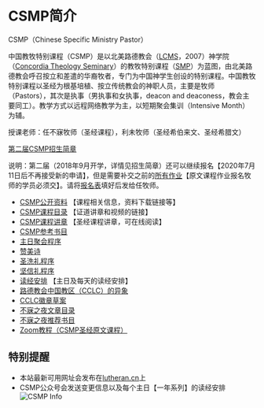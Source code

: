 # CSMP简介

CSMP（Chinese Specific Ministry Pastor）

中国教牧特别课程（CSMP）是以北美路德教会（[LCMS](https://www.lcms.org/)，2007）神学院（[Concordia Theology Seminary](https://www.ctsfw.edu/)）的教牧特别课程（[SMP](https://www.ctsfw.edu/future-students/smp/)）为蓝图，由北美路德教会呼召按立和差遣的华裔牧者，专门为中国神学生创设的特别课程。中国教牧特别课程以圣经为根基培植、按立传统教会的神职人员，主要是牧师（Pastors），其次是执事（男执事和女执事，deacon and deaconess，教会主要同工）。教学方式以远程网络教学为主，以短期聚会集训（Intensive Month）为辅。

授课老师：任不寐牧师（圣经课程），利未牧师（圣经希伯来文、圣经希腊文）

[第二届CSMP招生简章](/csmp-2nd)

说明：第二届（2018年9月开学，详情见招生简章）还可以继续报名【2020年7月11日后不再接受新的申请】，但是需要补交之前的[所有作业](./csmp-exam-2nd.md)【原文课程作业报名牧师的学员必须交】。请将[报名表](http://media.hisword.cn/CSMP-Application-Form.pdf)填好后发给任牧师。

* [CSMP公开资料](/csmp-info.md) 【课程相关信息，资料下载链接等】
* [CSMP课程目录](/csmp-index.md) 【证道讲章和视频的链接】
* [CSMP课程讲章](/sermon.md) 【圣经课程讲章，可在线阅读】
* [CSMP参考书目](/csmp-refbooks.md)
* [主日聚会程序](/liturgy.md)
* [赞美诗](/hymns.md)
* [圣洗礼程序](/holy-baptism.md)
* [坚信礼程序](/confirmation.md)
* [读经安排](/lectionary.md) 【主日及每天的读经安排】
* [路德教会中国教区（CCLC）的异象](/cclc.md)
* [CCLC徽章草案](/cclc_logo.md)
* [不寐之夜文章目录](/bmzy-index.md)
* [不寐之夜推荐书目](/recommend-books.md)
* [Zoom教程（CSMP圣经原文课程）](/zoom.md)

## 特别提醒

* 本站最新可用网址会发布在[lutheran.cn](http://www.lutheran.cn)上
* CSMP公众号会发送变更信息以及每个主日【一年系列】的读经安排
![CSMP Info](http://img.hisword.cn/csmp_info_wechat_mp.jpg)
